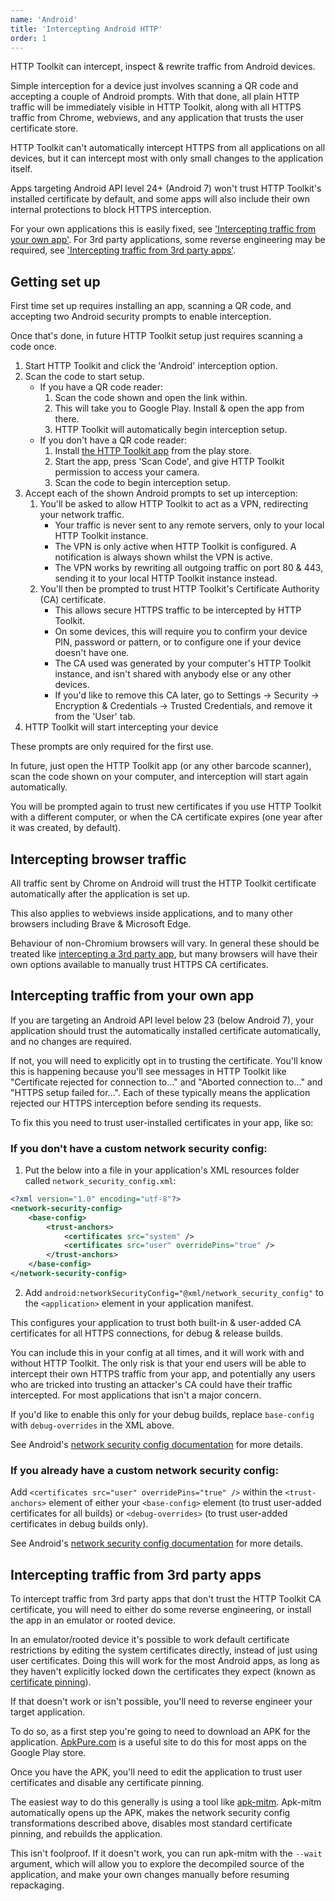 ```yaml
---
name: 'Android'
title: 'Intercepting Android HTTP'
order: 1
---
```


HTTP Toolkit can intercept, inspect & rewrite traffic from Android devices.

Simple interception for a device just involves scanning a QR code and accepting a couple of Android prompts. With that done, all plain HTTP traffic will be immediately visible in HTTP Toolkit, along with all HTTPS traffic from Chrome, webviews, and any application that trusts the user certificate store.

HTTP Toolkit can't automatically intercept HTTPS from all applications on all devices, but it can intercept most with only small changes to the application itself.

Apps targeting Android API level 24+ (Android 7) won't trust HTTP Toolkit's installed certificate by default, and some apps will also include their own internal protections to block HTTPS interception.

For your own applications this is easily fixed, see ['Intercepting traffic from your own app'](#intercepting-traffic-from-your-own-app). For 3rd party applications, some reverse engineering may be required, see ['Intercepting traffic from 3rd party apps'](/#intercepting-traffic-from-3rd-party-apps).

## Getting set up

First time set up requires installing an app, scanning a QR code, and accepting two Android security prompts to enable interception.

Once that's done, in future HTTP Toolkit setup just requires scanning a code once.

1. Start HTTP Toolkit and click the 'Android' interception option.
1. Scan the code to start setup.
    * If you have a QR code reader:
        1. Scan the code shown and open the link within.
        1. This will take you to Google Play. Install & open the app from there.
        1. HTTP Toolkit will automatically begin interception setup.
    * If you don't have a QR code reader:
        1. Install [the HTTP Toolkit app](https://play.google.com/store/apps/details?id=tech.httptoolkit.android) from the play store.
        1. Start the app, press 'Scan Code', and give HTTP Toolkit permission to access your camera.
        1. Scan the code to begin interception setup.
1. Accept each of the shown Android prompts to set up interception:
    1. You'll be asked to allow HTTP Toolkit to act as a VPN, redirecting your network traffic.
        * Your traffic is never sent to any remote servers, only to your local HTTP Toolkit instance.
        * The VPN is only active when HTTP Toolkit is configured. A notification is always shown whilst the VPN is active.
        * The VPN works by rewriting all outgoing traffic on port 80 & 443, sending it to your local HTTP Toolkit instance instead.
    2. You'll then be prompted to trust HTTP Toolkit's Certificate Authority (CA) certificate.
        * This allows secure HTTPS traffic to be intercepted by HTTP Toolkit.
        * On some devices, this will require you to confirm your device PIN, password or pattern, or to configure one if your device doesn't have one.
        * The CA used was generated by your computer's HTTP Toolkit instance, and isn't shared with anybody else or any other devices.
        * If you'd like to remove this CA later, go to Settings -> Security -> Encryption & Credentials -> Trusted Credentials, and remove it from the 'User' tab.
1. HTTP Toolkit will start intercepting your device

These prompts are only required for the first use.

In future, just open the HTTP Toolkit app (or any other barcode scanner), scan the code shown on your computer, and interception will start again automatically.

You will be prompted again to trust new certificates if you use HTTP Toolkit with a different computer, or when the CA certificate expires (one year after it was created, by default).

## Intercepting browser traffic

All traffic sent by Chrome on Android will trust the HTTP Toolkit certificate automatically after the application is set up.

This also applies to webviews inside applications, and to many other browsers including Brave & Microsoft Edge.

Behaviour of non-Chromium browsers will vary. In general these should be treated like [intercepting a 3rd party app](/#intercepting-traffic-from-3rd-party-apps), but many browsers will have their own options available to manually trust HTTPS CA certificates.


## Intercepting traffic from your own app

If you are targeting an Android API level below 23 (below Android 7), your application should trust the automatically installed certificate automatically, and no changes are required.

If not, you will need to explicitly opt in to trusting the certificate. You'll know this is happening because you'll see messages in HTTP Toolkit like "Certificate rejected for connection to..." and "Aborted connection to..." and "HTTPS setup failed for...". Each of these typically means the application rejected our HTTPS interception before sending its requests.

To fix this you need to trust user-installed certificates in your app, like so:

### If you don't have a custom network security config:

1. Put the below into a file in your application's XML resources folder called `network_security_config.xml`:
  ```xml
  <?xml version="1.0" encoding="utf-8"?>
  <network-security-config>
      <base-config>
          <trust-anchors>
              <certificates src="system" />
              <certificates src="user" overridePins="true" />
          </trust-anchors>
      </base-config>
  </network-security-config>
  ```
2. Add `android:networkSecurityConfig="@xml/network_security_config"` to the `<application>` element in your application manifest.

This configures your application to trust both built-in & user-added CA certificates for all HTTPS connections, for debug & release builds.

You can include this in your config at all times, and it will work with and without HTTP Toolkit. The only risk is that your end users will be able to intercept their own HTTPS traffic from your app, and potentially any users who are tricked into trusting an attacker's CA could have their traffic intercepted. For most applications that isn't a major concern.

If you'd like to enable this only for your debug builds, replace `base-config` with `debug-overrides` in the XML above.

See Android's [network security config documentation](https://developer.android.com/training/articles/security-config) for more details.

### If you already have a custom network security config:

Add `<certificates src="user" overridePins="true" />` within the `<trust-anchors>` element of either your `<base-config>` element (to trust user-added certificates for all builds) or `<debug-overrides>` (to trust user-added certificates in debug builds only).

See Android's [network security config documentation](https://developer.android.com/training/articles/security-config) for more details.

## Intercepting traffic from 3rd party apps

To intercept traffic from 3rd party apps that don't trust the HTTP Toolkit CA certificate, you will need to either do some reverse engineering, or install the app in an emulator or rooted device.

In an emulator/rooted device it's possible to work default certificate restrictions by editing the system certificates directly, instead of just using user certificates. Doing this will work for the most Android apps, as long as they haven't explicitly locked down the certificates they expect (known as [certificate pinning](https://en.wikipedia.org/wiki/Certificate_pinning)).

If that doesn't work or isn't possible, you'll need to reverse engineer your target application.

To do so, as a first step you're going to need to download an APK for the application. [ApkPure.com](https://apkpure.com/) is a useful site to do this for most apps on the Google Play store.

Once you have the APK, you'll need to edit the application to trust user certificates and disable any certificate pinning.

The easiest way to do this generally is using a tool like [apk-mitm](https://github.com/shroudedcode/apk-mitm). Apk-mitm automatically opens up the APK, makes the network security config transformations described above, disables most standard certificate pinning, and rebuilds the application.

This isn't foolproof. If it doesn't work, you can run apk-mitm with the `--wait` argument, which will allow you to explore the decompiled source of the application, and make your own changes manually before resuming repackaging.